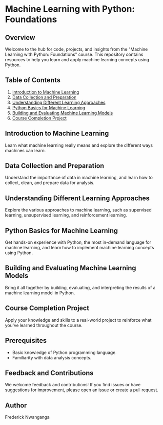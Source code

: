 # Machine Learning with Python: Foundations

## Overview

Welcome to the hub for code, projects, and insights from the "Machine Learning with Python: Foundations" course. This repository contains resources to help you learn and apply machine learning concepts using Python.

## Table of Contents

1. [Introduction to Machine Learning](#introduction-to-machine-learning)
2. [Data Collection and Preparation](#data-collection-and-preparation)
3. [Understanding Different Learning Approaches](#understanding-different-learning-approaches)
4. [Python Basics for Machine Learning](#python-basics-for-machine-learning)
5. [Building and Evaluating Machine Learning Models](#building-and-evaluating-machine-learning-models)
6. [Course Completion Project](#course-completion-project)

## Introduction to Machine Learning

Learn what machine learning really means and explore the different ways machines can learn.

## Data Collection and Preparation

Understand the importance of data in machine learning, and learn how to collect, clean, and prepare data for analysis.

## Understanding Different Learning Approaches

Explore the various approaches to machine learning, such as supervised learning, unsupervised learning, and reinforcement learning.

## Python Basics for Machine Learning

Get hands-on experience with Python, the most in-demand language for machine learning, and learn how to implement machine learning concepts using Python.

## Building and Evaluating Machine Learning Models

Bring it all together by building, evaluating, and interpreting the results of a machine learning model in Python.

## Course Completion Project

Apply your knowledge and skills to a real-world project to reinforce what you've learned throughout the course.

## Prerequisites

- Basic knowledge of Python programming language.
- Familiarity with data analysis concepts.

## Feedback and Contributions

We welcome feedback and contributions! If you find issues or have suggestions for improvement, please open an issue or create a pull request.

## Author

Frederick Nwanganga
